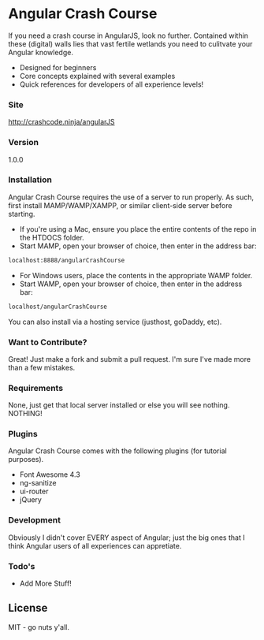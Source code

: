 # Angular Crash Course

If you need a crash course in AngularJS, look no further.  Contained within these (digital) walls lies that vast fertile wetlands you need to culitvate your Angular knowledge.  

  - Designed for beginners
  - Core concepts explained with several examples
  - Quick references for developers of all experience levels!  


### Site 
http://crashcode.ninja/angularJS

### Version
1.0.0

### Installation

Angular Crash Course requires the use of a server to run properly.  As such, first install MAMP/WAMP/XAMPP, or similar client-side server before starting. 

* If you're using a Mac, ensure you place the entire contents of the repo in the HTDOCS folder.  
* Start MAMP, open your browser of choice, then enter in the address bar:

```sh
localhost:8888/angularCrashCourse
```


* For Windows users, place the contents in the appropriate WAMP folder.
* Start WAMP, open your browser of choice, then enter in the address bar:

```sh
localhost/angularCrashCourse
```

You can also install via a hosting service (justhost, goDaddy, etc).  

### Want to Contribute?

Great!  Just make a fork and submit a pull request.  I'm sure I've made more than a few mistakes.  

### Requirements

None, just get that local server installed or else you will see nothing. NOTHING!


### Plugins

Angular Crash Course comes with the following plugins (for tutorial purposes).  

* Font Awesome 4.3
* ng-sanitize
* ui-router
* jQuery


### Development

Obviously I didn't cover EVERY aspect of Angular; just the big ones that I think Angular users of all experiences can appretiate.  


### Todo's

 - Add More Stuff!


License
----

MIT - go nuts y'all.
